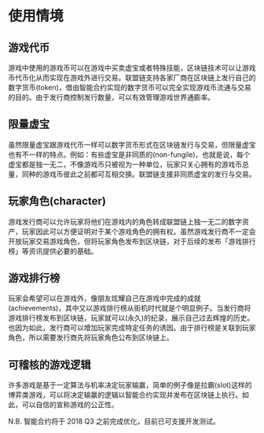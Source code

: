# 使用情境

## 游戏代币

游戏中使用的游戏币可以在游戏中买卖虚宝或者特殊技能，区块链技术可以让游戏币代币化从而实现在游戏外进行交易。联盟链支持各家厂商在区块链上发行自己的数字货币(token)，借由智能合约实现的数字货币可以完全实现游戏币流通与交易的目的。由于发行商控制发行数量，可以有效管理游戏世界通膨率。

## 限量虚宝

虽然限量虚宝跟游戏代币一样可以数字货币形式在区块链发行与交易，但限量虚宝也有不一样的特点。例如：有些虚宝是非同质的(non-fungile)，也就是说，每个虚宝都是独一无二，不像游戏币只被视为一种单位，玩家只关心拥有的游戏币总量，同种的游戏币彼此之前都可互相交换。联盟链支援非同质虚宝的发行与交易。

## 玩家角色(character)

游戏发行商可以允许玩家将他们在游戏内的角色转成联盟链上独一无二的数字资产，玩家因此可以方便证明对于某个游戏角色的拥有权。虽然游戏发行商不一定会开放玩家交易游戏角色，但将玩家角色发布到区块链，对于后续的发布「游戏排行榜」等资讯提供必要的基础。

## 游戏排行榜

玩家会希望可以在游戏外，像朋友炫耀自己在游戏中完成的成就(achievements)，其中又以游戏排行榜从街机时代就是个明显例子。当发行商将游戏排行榜发布到区块链，玩家就可以(永久)的纪录，展示自己过去辉煌的历史。也因为如此，发行商可以增加玩家完成特定任务的诱因。由于排行榜是关联到玩家角色，所以需要发行商先将玩家角色公布到区块链上。

## 可稽核的游戏逻辑

许多游戏是基于一定算法与机率决定玩家输赢，简单的例子像是拉霸(slot)这样的博弈类游戏，可以将决定输赢的逻辑以智能合约实现并发布在区块链上执行。如此，可以自信的宣称游戏的公正性。

N.B. 智能合约将于 2018 Q3 之前完成优化，目前已可支援开发测试。
